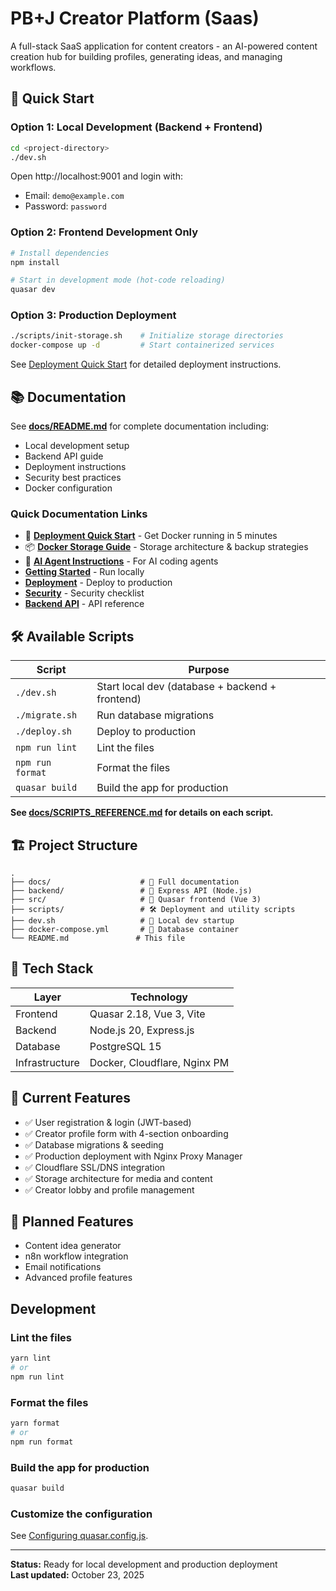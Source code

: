 # PB+J Creator Platform (Saas)

A full-stack SaaS application for content creators - an AI-powered content creation hub for building profiles, generating ideas, and managing workflows.

## 🚀 Quick Start

### Option 1: Local Development (Backend + Frontend)
```bash
cd <project-directory>
./dev.sh
```

Open http://localhost:9001 and login with:
- Email: `demo@example.com`
- Password: `password`

### Option 2: Frontend Development Only
```bash
# Install dependencies
npm install

# Start in development mode (hot-code reloading)
quasar dev
```

### Option 3: Production Deployment
```bash
./scripts/init-storage.sh    # Initialize storage directories
docker-compose up -d         # Start containerized services
```

See [Deployment Quick Start](./docs/DEPLOYMENT_QUICK_START.md) for detailed deployment instructions.

## 📚 Documentation

See **[docs/README.md](./docs/README.md)** for complete documentation including:
- Local development setup
- Backend API guide
- Deployment instructions
- Security best practices
- Docker configuration

### Quick Documentation Links

- 🚀 **[Deployment Quick Start](./docs/DEPLOYMENT_QUICK_START.md)** - Get Docker running in 5 minutes
- 📦 **[Docker Storage Guide](./docs/DOCKER_STORAGE.md)** - Storage architecture & backup strategies
- 🤖 **[AI Agent Instructions](./.github/copilot-instructions.md)** - For AI coding agents
- **[Getting Started](./docs/LOCAL_DEV.md)** - Run locally
- **[Deployment](./docs/PRODUCTION_DEPLOYMENT.md)** - Deploy to production
- **[Security](./docs/SECURITY_BEST_PRACTICES.md)** - Security checklist
- **[Backend API](./docs/BACKEND_IMPLEMENTATION.md)** - API reference

## 🛠️ Available Scripts

| Script | Purpose |
|--------|---------|
| `./dev.sh` | Start local dev (database + backend + frontend) |
| `./migrate.sh` | Run database migrations |
| `./deploy.sh` | Deploy to production |
| `npm run lint` | Lint the files |
| `npm run format` | Format the files |
| `quasar build` | Build the app for production |

**See [docs/SCRIPTS_REFERENCE.md](./docs/SCRIPTS_REFERENCE.md) for details on each script.**

## 🏗️ Project Structure

```
.
├── docs/                    # 📄 Full documentation
├── backend/                 # 🔧 Express API (Node.js)
├── src/                     # 🎨 Quasar frontend (Vue 3)
├── scripts/                 # 🛠️ Deployment and utility scripts
├── dev.sh                   # 🚀 Local dev startup
├── docker-compose.yml       # 🐳 Database container
└── README.md               # This file
```

## 🔧 Tech Stack

| Layer | Technology |
|-------|------------|
| Frontend | Quasar 2.18, Vue 3, Vite |
| Backend | Node.js 20, Express.js |
| Database | PostgreSQL 15 |
| Infrastructure | Docker, Cloudflare, Nginx PM |

## 🎯 Current Features

- ✅ User registration & login (JWT-based)
- ✅ Creator profile form with 4-section onboarding
- ✅ Database migrations & seeding
- ✅ Production deployment with Nginx Proxy Manager
- ✅ Cloudflare SSL/DNS integration
- ✅ Storage architecture for media and content
- ✅ Creator lobby and profile management

## 🔮 Planned Features

- Content idea generator
- n8n workflow integration
- Email notifications
- Advanced profile features

## Development

### Lint the files

```bash
yarn lint
# or
npm run lint
```

### Format the files

```bash
yarn format
# or
npm run format
```

### Build the app for production

```bash
quasar build
```

### Customize the configuration

See [Configuring quasar.config.js](https://v2.quasar.dev/quasar-cli-vite/quasar-config-js).

---

**Status:** Ready for local development and production deployment  
**Last updated:** October 23, 2025
